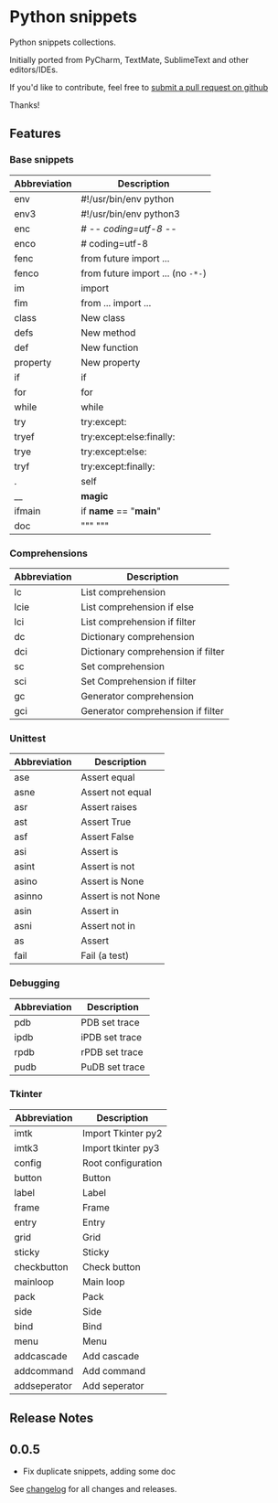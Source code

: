 # Python snippets 

Python snippets collections.

Initially ported from PyCharm, TextMate, SublimeText and other editors/IDEs.

If you'd like to contribute, feel free to [submit a pull request on github](https://github.com/cstrap/python-snippets)

Thanks!

## Features

### Base snippets

| Abbreviation | Description                       |
|--------------|-----------------------------------|
| env          | #!/usr/bin/env python             |
| env3         | #!/usr/bin/env python3            |
| enc          | # -*- coding=utf-8 -*-            |
| enco         | # coding=utf-8                    |
| fenc         | from future import ...            |
| fenco        | from future import ... (no `-*-`) |
| im           | import                            |
| fim          | from ... import ...               |
| class        | New class                         |
| defs         | New method                        |
| def          | New function                      |
| property     | New property                      |
| if           | if                                |
| for          | for                               |
| while        | while                             |
| try          | try:except:                       |
| tryef        | try:except:else:finally:          |
| trye         | try:except:else:                  |
| tryf         | try:except:finally:               |
| .            | self                              |
| __           | __magic__                         |
| ifmain       | if __name__ == "__main__"         |
| doc          | """ """                           |

### Comprehensions

| Abbreviation | Description                        |
|--------------|------------------------------------|
| lc           | List comprehension                 |
| lcie         | List comprehension if else         |
| lci          | List comprehension if filter       |
| dc           | Dictionary comprehension           |
| dci          | Dictionary comprehension if filter |
| sc           | Set comprehension                  |
| sci          | Set Comprehension if filter        |
| gc           | Generator comprehension            |
| gci          | Generator comprehension if filter  |

### Unittest

| Abbreviation | Description        |
|--------------|--------------------|
| ase          | Assert equal       |
| asne         | Assert not equal   |
| asr          | Assert raises      |
| ast          | Assert True        |
| asf          | Assert False       |
| asi          | Assert is          |
| asint        | Assert is not      |
| asino        | Assert is None     |
| asinno       | Assert is not None |
| asin         | Assert in          |
| asni         | Assert not in      |
| as           | Assert             |
| fail         | Fail (a test)      |

### Debugging

| Abbreviation | Description    |
|--------------|----------------|
| pdb          | PDB set trace  |
| ipdb         | iPDB set trace |
| rpdb         | rPDB set trace |
| pudb         | PuDB set trace |

### Tkinter

| Abbreviation  | Description        |
|---------------|--------------------|
| imtk          | Import Tkinter py2 |
| imtk3         | Import tkinter py3 |
| config        | Root configuration |
| button        | Button             |
| label         | Label              |
| frame         | Frame              |
| entry         | Entry              |
| grid          | Grid               |
| sticky        | Sticky             |
| checkbutton   | Check button       |
| mainloop      | Main loop          |
| pack          | Pack               |
| side          | Side               |
| bind          | Bind               |
| menu          | Menu               |
| addcascade    | Add cascade        |
| addcommand    | Add command        |
| addseperator  | Add seperator      |

## Release Notes

## 0.0.5
- Fix duplicate snippets, adding some doc

See [changelog](CHANGELOG.md) for all changes and releases.
